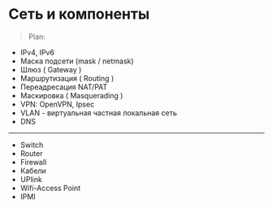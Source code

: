 # Сеть и компоненты
> Plan:
- IPv4, IPv6
- Маска подсети (mask / netmask)
- Шлюз ( Gateway )
- Маршрутизация ( Routing )
- Переадресация NAT/PAT
- Маскировка ( Masquerading )
- VPN: OpenVPN, Ipsec
- VLAN - виртуальная частная локальная сеть
- DNS
---
- Switch
- Router
- Firewall
- Кабели
- UPlink
- Wifi-Access Point
- IPMI
